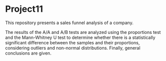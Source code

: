 # Project11

This repository presents a sales funnel analysis of a company.

The results of the A/A and A/B tests are analyzed using the proportions test and the Mann-Whitney U test to determine whether there is a statistically significant difference between the samples and their proportions, considering outliers and non-normal distributions. Finally, general conclusions are given.